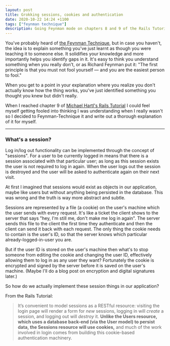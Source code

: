 ```yaml
---
layout: post
title: Grokking sessions, cookies and authentication
date: 2020-10-22 14:24 +1100
tags: ["feynman technique"]
description: Going Feynman mode on chapters 8 and 9 of the Rails Tutorial.
---
```


You've probably heard of [the Feynman Technique](https://mattyford.com/blog/2014/1/23/the-feynman-technique-model), but in case you haven't, the idea is to explain something you've just learnt as though you were teaching it to someone else. It solidifies your knowledge and more importantly helps you identify gaps in it. It's easy to think you understand something when you really don't, or as Richard Feynman put it: "The first principle is that you must not fool yourself — and you are the easiest person to fool."

When you get to a point in your explanation where you realize you don't actually know how the thing works, you've just identified something you thought you knew but didn't really.

When I reached chapter 9 of [Michael Hartl's Rails Tutorial](https://www.learnenough.com/ruby-on-rails-6th-edition) I could feel myself getting fooled into thinking I was understanding when I really wasn't so I decided to Feynman-Technique it and write out a thorough explanation of it for myself.

---

### What's a session?

Log in/log out functionality can be implemented through the concept of "sessions". For a user to be currently logged in means that there is a session associated with that particular user; as long as this session exists the user is not required to log in again. When the user logs out the session is destroyed and the user will be asked to authenticate again on their next visit.

At first I imagined that sessions would exist as objects in our application, maybe like users but without anything being persisted in the database. This was wrong and the truth is way more abstract and subtle.

Sessions are represented by a file (a cookie) on the user's machine which the user sends with every request. It's like a ticket the client shows to the server that says "hey, I'm still me, don't make me log in again". The server sends this file to the client the first time they authenticate and then the client can send it back with each request. The only thing the cookie needs to contain is the user's ID, so that the server knows which particular already-logged-in-user you are.

But if the user ID is stored on the user's machine then what's to stop someone from editing the cookie and changing the user ID, effectively allowing them to log in as any user they want? Fortunately the cookie is encrypted and signed by the server before it is saved on the user's machine. (Maybe I'll do a blog post on encryption and digital signatures later.)

So how do we actually implement these session things in our application?

From the Rails Tutorial:

>It’s convenient to model sessions as a RESTful resource: visiting the login page will render a form for _new_ sessions, logging in will _create_ a session, and logging out will _destroy_ it. __Unlike the Users resource, which uses a database back-end (via the User model) to persist data, the Sessions resource will use cookies,__ and much of the work involved in login comes from building this cookie-based authentication machinery.

